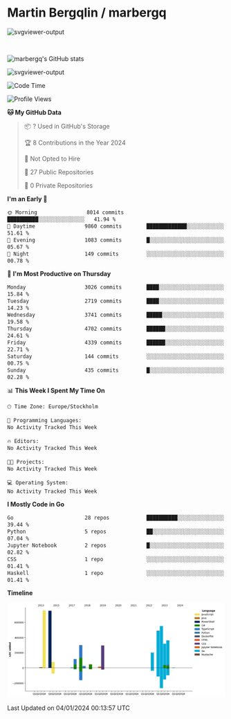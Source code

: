 # Martin Bergqlin / marbergq

![svgviewer-output](https://user-images.githubusercontent.com/2405410/206014777-22d41ecb-c24f-421d-b7d9-bba2cb5bb0de.svg)

<br>

<!--- [![Martin's Week](https://github-readme-stats.vercel.app/api/wakatime?username=marbergq&theme=dark)](https://github.com/anuraghazra/github-readme-stats) -->

![marbergq's GitHub stats](https://github-readme-stats.vercel.app/api?username=marbergq&count_private=true&show_icons=true)

![svgviewer-output](https://wakatime.com/badge/user/3f0a2069-6683-4e19-9a4a-7d21ea815067.svg)

<!--START_SECTION:waka-->
![Code Time](http://img.shields.io/badge/Code%20Time-3%2C634%20hrs%2047%20mins-blue)

![Profile Views](http://img.shields.io/badge/Profile%20Views-0-blue)

**🐱 My GitHub Data** 

> 📦 ? Used in GitHub's Storage 
 > 
> 🏆 8 Contributions in the Year 2024
 > 
> 🚫 Not Opted to Hire
 > 
> 📜 27 Public Repositories 
 > 
> 🔑 0 Private Repositories 
 > 
**I'm an Early 🐤** 

```text
🌞 Morning                8014 commits        ██████████░░░░░░░░░░░░░░░   41.94 % 
🌆 Daytime                9860 commits        █████████████░░░░░░░░░░░░   51.61 % 
🌃 Evening                1083 commits        █░░░░░░░░░░░░░░░░░░░░░░░░   05.67 % 
🌙 Night                  149 commits         ░░░░░░░░░░░░░░░░░░░░░░░░░   00.78 % 
```
📅 **I'm Most Productive on Thursday** 

```text
Monday                   3026 commits        ████░░░░░░░░░░░░░░░░░░░░░   15.84 % 
Tuesday                  2719 commits        ████░░░░░░░░░░░░░░░░░░░░░   14.23 % 
Wednesday                3741 commits        █████░░░░░░░░░░░░░░░░░░░░   19.58 % 
Thursday                 4702 commits        ██████░░░░░░░░░░░░░░░░░░░   24.61 % 
Friday                   4339 commits        ██████░░░░░░░░░░░░░░░░░░░   22.71 % 
Saturday                 144 commits         ░░░░░░░░░░░░░░░░░░░░░░░░░   00.75 % 
Sunday                   435 commits         █░░░░░░░░░░░░░░░░░░░░░░░░   02.28 % 
```


📊 **This Week I Spent My Time On** 

```text
🕑︎ Time Zone: Europe/Stockholm

💬 Programming Languages: 
No Activity Tracked This Week

🔥 Editors: 
No Activity Tracked This Week

🐱‍💻 Projects: 
No Activity Tracked This Week

💻 Operating System: 
No Activity Tracked This Week
```

**I Mostly Code in Go** 

```text
Go                       28 repos            ██████████░░░░░░░░░░░░░░░   39.44 % 
Python                   5 repos             ██░░░░░░░░░░░░░░░░░░░░░░░   07.04 % 
Jupyter Notebook         2 repos             █░░░░░░░░░░░░░░░░░░░░░░░░   02.82 % 
CSS                      1 repo              ░░░░░░░░░░░░░░░░░░░░░░░░░   01.41 % 
Haskell                  1 repo              ░░░░░░░░░░░░░░░░░░░░░░░░░   01.41 % 
```



**Timeline**

![Lines of Code chart](https://raw.githubusercontent.com/marbergq/marbergq/main/assets/bar_graph.png)


 Last Updated on 04/01/2024 00:13:57 UTC
<!--END_SECTION:waka-->
